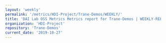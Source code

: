 ```yaml
---
layout: 'weekly'
permalink: '/metrics/HDI-Project/Trane-Demos/WEEKLY/'
title: 'DAI Lab OSS Metrics Metrics report for Trane-Demos | WEEKLY-REPORT-2019-10-27'
organization: 'HDI-Project'
repository: 'Trane-Demos'
current_date: '2019-10-27'
---
```

